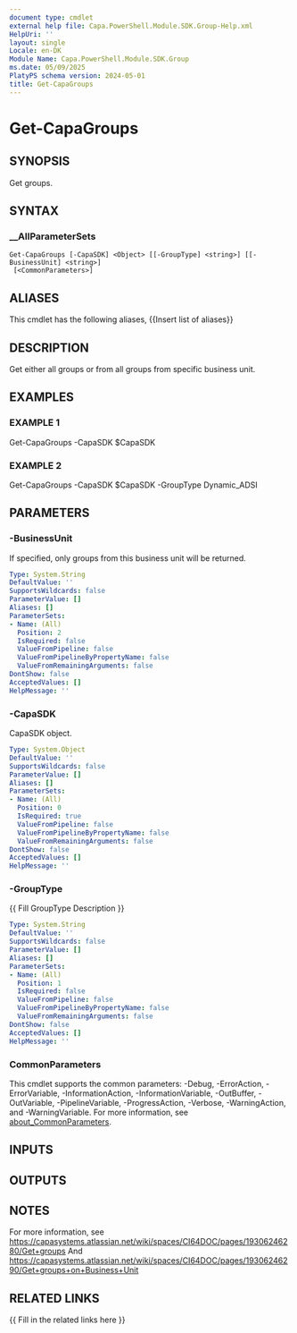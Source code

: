```yaml
---
document type: cmdlet
external help file: Capa.PowerShell.Module.SDK.Group-Help.xml
HelpUri: ''
layout: single
Locale: en-DK
Module Name: Capa.PowerShell.Module.SDK.Group
ms.date: 05/09/2025
PlatyPS schema version: 2024-05-01
title: Get-CapaGroups
---
```


# Get-CapaGroups

## SYNOPSIS

Get groups.

## SYNTAX

### __AllParameterSets

```
Get-CapaGroups [-CapaSDK] <Object> [[-GroupType] <string>] [[-BusinessUnit] <string>]
 [<CommonParameters>]
```

## ALIASES

This cmdlet has the following aliases,
  {{Insert list of aliases}}

## DESCRIPTION

Get either all groups or from all groups from specific business unit.

## EXAMPLES

### EXAMPLE 1

Get-CapaGroups -CapaSDK $CapaSDK

### EXAMPLE 2

Get-CapaGroups -CapaSDK $CapaSDK -GroupType Dynamic_ADSI

## PARAMETERS

### -BusinessUnit

If specified, only groups from this business unit will be returned.

```yaml
Type: System.String
DefaultValue: ''
SupportsWildcards: false
ParameterValue: []
Aliases: []
ParameterSets:
- Name: (All)
  Position: 2
  IsRequired: false
  ValueFromPipeline: false
  ValueFromPipelineByPropertyName: false
  ValueFromRemainingArguments: false
DontShow: false
AcceptedValues: []
HelpMessage: ''
```

### -CapaSDK

CapaSDK object.

```yaml
Type: System.Object
DefaultValue: ''
SupportsWildcards: false
ParameterValue: []
Aliases: []
ParameterSets:
- Name: (All)
  Position: 0
  IsRequired: true
  ValueFromPipeline: false
  ValueFromPipelineByPropertyName: false
  ValueFromRemainingArguments: false
DontShow: false
AcceptedValues: []
HelpMessage: ''
```

### -GroupType

{{ Fill GroupType Description }}

```yaml
Type: System.String
DefaultValue: ''
SupportsWildcards: false
ParameterValue: []
Aliases: []
ParameterSets:
- Name: (All)
  Position: 1
  IsRequired: false
  ValueFromPipeline: false
  ValueFromPipelineByPropertyName: false
  ValueFromRemainingArguments: false
DontShow: false
AcceptedValues: []
HelpMessage: ''
```

### CommonParameters

This cmdlet supports the common parameters: -Debug, -ErrorAction, -ErrorVariable,
-InformationAction, -InformationVariable, -OutBuffer, -OutVariable, -PipelineVariable,
-ProgressAction, -Verbose, -WarningAction, and -WarningVariable. For more information, see
[about_CommonParameters](https://go.microsoft.com/fwlink/?LinkID=113216).

## INPUTS

## OUTPUTS

## NOTES

For more information, see https://capasystems.atlassian.net/wiki/spaces/CI64DOC/pages/19306246280/Get+groups
And https://capasystems.atlassian.net/wiki/spaces/CI64DOC/pages/19306246290/Get+groups+on+Business+Unit


## RELATED LINKS

{{ Fill in the related links here }}

